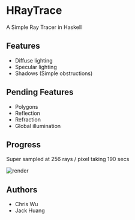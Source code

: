 HRayTrace
=========

A Simple Ray Tracer in Haskell

Features
--------

* Diffuse lighting
* Specular lighting
* Shadows (Simple obstructions)

Pending Features
----------------
* Polygons
* Reflection
* Refraction
* Global illumination

Progress
--------
Super sampled at 256 rays / pixel taking 190 secs

![render](https://github.com/cwu/hraytrace/raw/master/renders/current.png)

Authors
-------
* Chris Wu
* Jack Huang
